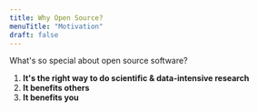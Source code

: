 ```yaml
---
title: Why Open Source?
menuTitle: "Motivation"
draft: false
---
```


What's so special about open source software?

1. **It's the right way to do scientific & data-intensive research**
1. **It benefits others**
1. **It benefits you**
